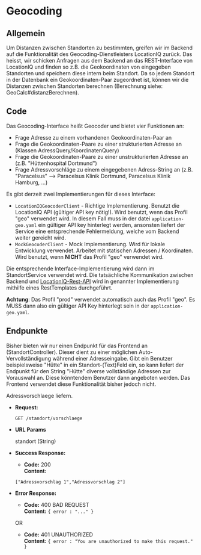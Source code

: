 # Geocoding

## Allgemein
Um Distanzen zwischen Standorten zu bestimmten, greifen wir im Backend auf die Funktionalität des Geocoding-Dienstleisters
LocationIQ zurück. Das heisst, wir schicken Anfragen aus dem Backend an das REST-Interface von LocationIQ und
finden so z.B. die Geokoordinaten von eingegeben Standorten und speichern diese intern beim Standort. Da so jedem
Standort in der Datenbank ein Geokoordinaten-Paar zugeordnet ist, können wir die Distanzen zwischen Standorten
berechnen (Berechnung siehe: GeoCalc#distanzBerechnen).

## Code

Das Geocoding-Interface heißt Geocoder und bietet vier Funktionen an:
* Frage Adresse zu einem vorhandenen Geokoordinaten-Paar an
* Frage die Geokoordinaten-Paare zu einer strukturierten Adresse an (Klassen AdressQuery/KoordinatenQuery)
* Frage die Geokoordinaten-Paare zu einer unstrukturierten Adresse an (z.B. "Hüttenhospital Dortmund")
* Frage Adressvorschläge zu einem eingegebenen Adress-String an (z.B. "Paracelsus" --> Paracelsus Klinik Dortmund,
Paracelsus Klinik Hamburg, ...)

Es gibt derzeit zwei Implementierungen für dieses Interface: 
* `LocationIQGeocoderClient` - Richtige Implementierung. Benutzt die LocationIQ API 
(gültiger API key nötig!). Wird benutzt, wenn das Profil "geo" verwendet wird. In diesem
Fall muss in der datei `application-geo.yaml` ein gültiger API key hinterlegt werden,
 ansonsten liefert der Service eine entsprechende Fehlermeldung, welche vom Backend weiter
  gereicht wird.
* `MockGeocoderClient` - Mock Implementierung. Wird für lokale Entwicklung verwendet.
Arbeitet mit statischen Adressen / Koordinaten. Wird benutzt, wenn __NICHT__ das Profil
 "geo" verwendet wird.

Die entsprechende Interface-Implementierung wird dann im StandortService verwendet wird. Die tatsächliche Kommunikation 
zwischen Backend und [LocationIQ-Rest-API](https://locationiq.com/docs) wird in genannter Implementierung mithilfe eines 
RestTemplates durchgeführt.

__Achtung__: Das Profil "prod" verwendet automatisch auch das Profil "geo". Es MUSS dann
also ein gültiger API Key hinterlegt sein in der `application-geo.yaml`.

## Endpunkte

Bisher bieten wir nur einen Endpunkt für das Frontend an (StandortController). Dieser dient zu einer möglichen 
Auto-Vervollständigung während einer Adresseingabe. Gibt ein Benutzer beispielsweise "Hütte" in ein Standort-(Text)Feld 
ein, so kann liefert der Endpunkt für den String "Hütte" diverse vollständige Adressen zur Vorauswahl an. 
Diese könntendem Benutzer dann angeboten werden. Das Frontend verwendet diese Funktionalität bisher jedoch 
nicht.

Adressvorschlaege liefern.

* **Request:**

  `GET /standort/vorschlaege`

* **URL Params**

  standort (String)

* **Success Response:**

  * **Code:** 200 <br />
    **Content:** 
  ```
  ["Adressvorschlag 1","Adressvorschlag 2"]
  ```
  
* **Error Response:**

  * **Code:** 400 BAD REQUEST <br />
    **Content:** `{ error : "..." }`

  OR

  * **Code:** 401 UNAUTHORIZED <br />
    **Content:** `{ error : "You are unauthorized to make this request." }`